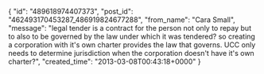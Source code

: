  {
   "id": "489618974407373",
   "post_id": "462493170453287_486919824677288",
   "from_name": "Cara Small",
   "message": "legal tender is a contract for the person not only to repay but to also to be governed by the law under which it was tendered? so creating a corporation with it's own charter provides the law that governs. UCC only needs to determine jurisdiction when the corporation doesn't have it's own charter?",
   "created_time": "2013-03-08T00:43:18+0000"
 }
